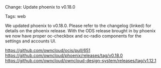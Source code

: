 Change: Update phoenix to v0.18.0

Tags: web

We updated phoenix to v0.18.0. Please refer to the changelog (linked) for details on the phoenix release. With the ODS release brought in by phoenix we now have proper oc-checkbox and oc-radio components for the settings and accounts UI.

https://github.com/owncloud/ocis/pull/651
https://github.com/owncloud/phoenix/releases/tag/v0.18.0
https://github.com/owncloud/owncloud-design-system/releases/tag/v1.12.1
